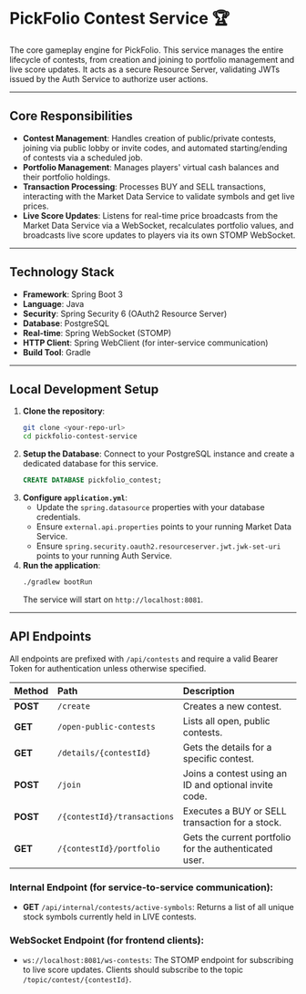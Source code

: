 # PickFolio Contest Service 🏆

The core gameplay engine for PickFolio. This service manages the entire lifecycle of contests, from creation and joining to portfolio management and live score updates. It acts as a secure Resource Server, validating JWTs issued by the Auth Service to authorize user actions.

---

## Core Responsibilities

* **Contest Management**: Handles creation of public/private contests, joining via public lobby or invite codes, and automated starting/ending of contests via a scheduled job.
* **Portfolio Management**: Manages players' virtual cash balances and their portfolio holdings.
* **Transaction Processing**: Processes BUY and SELL transactions, interacting with the Market Data Service to validate symbols and get live prices.
* **Live Score Updates**: Listens for real-time price broadcasts from the Market Data Service via a WebSocket, recalculates portfolio values, and broadcasts live score updates to players via its own STOMP WebSocket.

---

## Technology Stack

* **Framework**: Spring Boot 3
* **Language**: Java
* **Security**: Spring Security 6 (OAuth2 Resource Server)
* **Database**: PostgreSQL
* **Real-time**: Spring WebSocket (STOMP)
* **HTTP Client**: Spring WebClient (for inter-service communication)
* **Build Tool**: Gradle

---

## Local Development Setup

1.  **Clone the repository**:
    ```bash
    git clone <your-repo-url>
    cd pickfolio-contest-service
    ```
2.  **Setup the Database**:
    Connect to your PostgreSQL instance and create a dedicated database for this service.
    ```sql
    CREATE DATABASE pickfolio_contest;
    ```
3.  **Configure `application.yml`**:
    * Update the `spring.datasource` properties with your database credentials.
    * Ensure `external.api.properties` points to your running Market Data Service.
    * Ensure `spring.security.oauth2.resourceserver.jwt.jwk-set-uri` points to your running Auth Service.
4.  **Run the application**:
    ```bash
    ./gradlew bootRun
    ```
    The service will start on `http://localhost:8081`.

---

## API Endpoints

All endpoints are prefixed with `/api/contests` and require a valid Bearer Token for authentication unless otherwise specified.

| Method | Path | Description |
| :--- | :--- | :--- |
| **POST** | `/create` | Creates a new contest. |
| **GET** | `/open-public-contests` | Lists all open, public contests. |
| **GET** | `/details/{contestId}` | Gets the details for a specific contest. |
| **POST** | `/join` | Joins a contest using an ID and optional invite code. |
| **POST** | `/{contestId}/transactions` | Executes a BUY or SELL transaction for a stock. |
| **GET** | `/{contestId}/portfolio` | Gets the current portfolio for the authenticated user. |

### Internal Endpoint (for service-to-service communication):

* **GET** `/api/internal/contests/active-symbols`: Returns a list of all unique stock symbols currently held in LIVE contests.

### WebSocket Endpoint (for frontend clients):

* `ws://localhost:8081/ws-contests`: The STOMP endpoint for subscribing to live score updates. Clients should subscribe to the topic `/topic/contest/{contestId}`.
